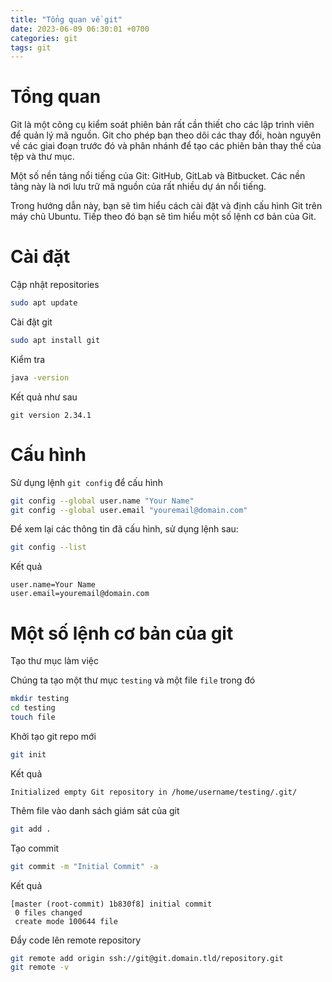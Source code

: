 ```yaml
---
title: "Tổng quan về git"
date: 2023-06-09 06:30:01 +0700
categories: git
tags: git
---
```


# Tổng quan

Git là một công cụ kiểm soát phiên bản rất cần thiết cho các lập trình viên để quản lý mã nguồn. 
Git cho phép bạn theo dõi các thay đổi, hoàn nguyên về các giai đoạn trước đó và phân nhánh để tạo các phiên bản 
thay thế của tệp và thư mục.

Một số nền tảng nổi tiếng của Git: GitHub, GitLab và Bitbucket. Các nền tảng này là nơi lưu trữ mã nguồn của rất nhiều
dự án nổi tiếng.

Trong hướng dẫn này, bạn sẽ tìm hiểu cách cài đặt và định cấu hình Git trên máy chủ Ubuntu. Tiếp theo đó bạn sẽ tìm hiểu
một số lệnh cơ bản của Git. 

# Cài đặt

Cập nhật repositories
```sh
sudo apt update
```

Cài đặt git
```sh
sudo apt install git
```

Kiểm tra
```sh
java -version
```

Kết quả như sau
```
git version 2.34.1
```

# Cấu hình

Sử dụng lệnh `git config` để cấu hình

```sh
git config --global user.name "Your Name"
git config --global user.email "youremail@domain.com"
```

Để xem lại các thông tin đã cấu hình, sử dụng lệnh sau:
```sh
git config --list
```

Kết quả
```
user.name=Your Name
user.email=youremail@domain.com
```

# Một số lệnh cơ bản của git

Tạo thư mục làm việc

Chúng ta tạo một thư mục `testing` và một file `file` trong đó
```sh
mkdir testing
cd testing
touch file
```

Khởi tạo git repo mới
```sh
git init
```

Kết quả
```
Initialized empty Git repository in /home/username/testing/.git/
```

Thêm file vào danh sách giám sát của git
```sh
git add .
```

Tạo commit
```sh
git commit -m "Initial Commit" -a
```

Kết quả
```
[master (root-commit) 1b830f8] initial commit
 0 files changed
 create mode 100644 file
```

Đẩy code lên remote repository
```sh
git remote add origin ssh://git@git.domain.tld/repository.git 
git remote -v
```

